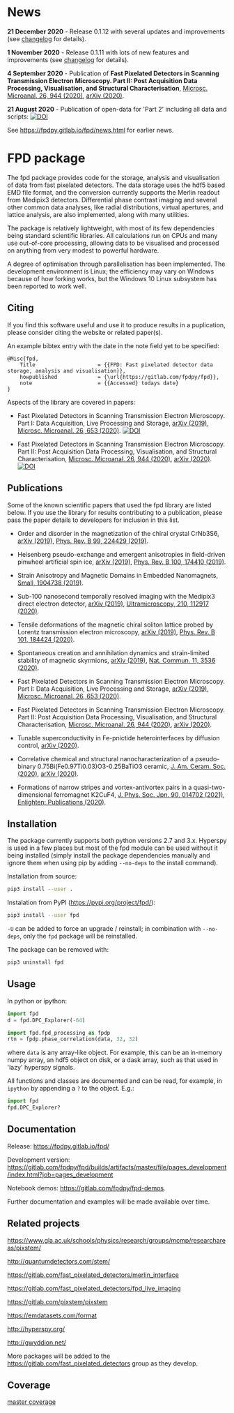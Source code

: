 
News
====
**21 December 2020** - Release 0.1.12 with several updates and improvements (see [changelog](https://fpdpy.gitlab.io/fpd/changelog.html) for details).

**1 November 2020** - Release 0.1.11 with lots of new features and improvements (see [changelog](https://fpdpy.gitlab.io/fpd/changelog.html) for details).

**4 September 2020** - Publication of **Fast Pixelated Detectors in Scanning Transmission Electron Microscopy. Part II: Post Acquisition Data Processing, Visualisation, and Structural Characterisation**, [Microsc. Microanal. 26, 944 (2020)](https://doi.org/10.1017/S1431927620024307), [arXiv (2020)](https://arxiv.org/abs/2004.02777).

**21 August 2020** - Publication of open-data for 'Part 2' including all data and scripts: [![DOI](https://zenodo.org/badge/DOI/10.5281/zenodo.3903517.svg)](https://doi.org/10.5281/zenodo.3903517)

See https://fpdpy.gitlab.io/fpd/news.html for earlier news.


FPD package
===========
The fpd package provides code for the storage, analysis and visualisation
of data from fast pixelated detectors. The data storage uses the hdf5 based 
EMD file format, and the conversion currently supports the Merlin readout from 
Medipix3 detectors. Differential phase contrast imaging and several other common
data analyses, like radial distributions, virtual apertures, and lattice analysis,
are also implemented, along with many utilities.

The package is relatively lightweight, with most of its few dependencies being
standard scientific libraries. All calculations run on CPUs and many use 
out-of-core processing, allowing data to be visualised and processed on anything
from very modest to powerful hardware.

A degree of optimisation through parallelisation has been implemented. The 
development environment is Linux; the efficiency may vary on Windows because
of how forking works, but the Windows 10 Linux subsystem has been reported to
work well.


Citing
------
If you find this software useful and use it to produce results in a 
puplication, please consider citing the website or related paper(s).

An example bibtex entry with the date in the note field yet to be specified:

```
@Misc{fpd,
    Title                    = {{FPD: Fast pixelated detector data storage, analysis and visualisation}},
    howpublished             = {\url{https://gitlab.com/fpdpy/fpd}},
    note                     = {{Accessed} todays date}
}
```

Aspects of the library are covered in papers:

- Fast Pixelated Detectors in Scanning Transmission Electron Microscopy. Part I: Data Acquisition, Live Processing and Storage, [arXiv (2019)](https://arxiv.org/abs/1911.11560), [Microsc. Microanal. 26, 653 (2020)](https://doi.org/10.1017/S1431927620001713).
[![DOI](https://zenodo.org/badge/DOI/10.5281/zenodo.3479124.svg)](https://doi.org/10.5281/zenodo.3479124)

- Fast Pixelated Detectors in Scanning Transmission Electron Microscopy. Part II: Post Acquisition Data Processing, Visualisation, and Structural Characterisation, [Microsc. Microanal. 26, 944 (2020)](https://doi.org/10.1017/S1431927620024307), [arXiv (2020)](https://arxiv.org/abs/2004.02777).
[![DOI](https://zenodo.org/badge/DOI/10.5281/zenodo.3903517.svg)](https://doi.org/10.5281/zenodo.3903517)


Publications
------------
Some of the known scientific papers that used the fpd library are listed below.
If you use the library for results contributing to a publication, please pass
the paper details to developers for inclusion in this list.

- Order and disorder in the magnetization of the chiral crystal CrNb3S6, [arXiv (2019)](https://arxiv.org/abs/1903.09519), [Phys. Rev. B 99, 224429 (2019)](https://doi.org/10.1103/PhysRevB.99.224429).

- Heisenberg pseudo-exchange and emergent anisotropies in field-driven pinwheel artificial spin ice, [arXiv (2019)](https://arxiv.org/abs/1908.10626), [Phys. Rev. B 100, 174410 (2019)](https://doi.org/10.1103/PhysRevB.100.174410).

- Strain Anisotropy and Magnetic Domains in Embedded Nanomagnets, [Small, 1904738 (2019)](https://doi.org/10.1002/smll.201904738).

- Sub-100 nanosecond temporally resolved imaging with the Medipix3 direct electron detector, [arXiv (2019)](https://arxiv.org/abs/1905.11884), [Ultramicroscopy, 210, 112917 (2020)](https://doi.org/10.1016/j.ultramic.2019.112917).

- Tensile deformations of the magnetic chiral soliton lattice probed by Lorentz transmission electron microscopy, [arXiv (2019)](https://arxiv.org/abs/1911.09634), [Phys. Rev. B 101, 184424 (2020)](https://dx.doi.org/10.1103/PhysRevB.101.184424).

- Spontaneous creation and annihilation dynamics and strain-limited stability of magnetic skyrmions, [arXiv (2019)](https://arxiv.org/abs/1911.10094), [Nat. Commun. 11, 3536 (2020)](https://doi.org/10.1038/s41467-020-17338-7).

- Fast Pixelated Detectors in Scanning Transmission Electron Microscopy. Part I: Data Acquisition, Live Processing and Storage, [arXiv (2019)](https://arxiv.org/abs/1911.11560), [Microsc. Microanal. 26, 653 (2020)](https://doi.org/10.1017/S1431927620001713).

- Fast Pixelated Detectors in Scanning Transmission Electron Microscopy. Part II: Post Acquisition Data Processing, Visualisation, and Structural Characterisation, [Microsc. Microanal. 26, 944 (2020)](https://doi.org/10.1017/S1431927620024307), [arXiv (2020)](https://arxiv.org/abs/2004.02777).

- Tunable superconductivity in Fe-pnictide heterointerfaces by diffusion control, [arXiv (2020)](https://arxiv.org/abs/2009.04799).

- Correlative chemical and structural nanocharacterization of a pseudo-binary 0.75Bi(Fe0.97Ti0.03)O3-0.25BaTiO3 ceramic, [J. Am. Ceram. Soc. (2020)](https://doi.org/10.1111/jace.17599), [arXiv (2020)](https://arxiv.org/abs/2010.10975).

- Formations of narrow stripes and vortex-antivortex pairs in a quasi-two-dimensional ferromagnet K2CuF4, [J. Phys. Soc. Jpn. 90, 014702 (2021)](https://doi.org/10.7566/JPSJ.90.014702), [Enlighten: Publications (2020)](http://eprints.gla.ac.uk/224185/).


Installation
------------
The package currently supports both python versions 2.7 and 3.x. Hyperspy is
used in a few places but most of the fpd module can be used without it being 
installed (simply install the package dependencies manually and ignore them when
using pip by adding ``--no-deps`` to the install command).

Installation from source:

```bash
pip3 install --user .
```

Instalation from PyPI (https://pypi.org/project/fpd/):

```bash
pip3 install --user fpd
```

``-U`` can be added to force an upgrade / reinstall; in combination with ``--no-deps``,
only the ``fpd`` package will be reinstalled.

The package can be removed with:

```bash
pip3 uninstall fpd
```


Usage
-----
In python or ipython:

```python
import fpd
d = fpd.DPC_Explorer(-64)
```

```python
import fpd.fpd_processing as fpdp
rtn = fpdp.phase_correlation(data, 32, 32)
```
where `data` is any array-like object. For example, this can be an in-memory 
numpy array, an hdf5 object on disk, or a dask array, such as that used in 
'lazy' hyperspy signals.

All functions and classes are documented and can be read, for example, in `ipython`
by appending a `?` to the object. E.g.:

```python
import fpd
fpd.DPC_Explorer?
```

Documentation
-------------
Release: https://fpdpy.gitlab.io/fpd/

Development version: https://gitlab.com/fpdpy/fpd/builds/artifacts/master/file/pages_development/index.html?job=pages_development

Notebook demos: https://gitlab.com/fpdpy/fpd-demos.

Further documentation and examples will be made available over time.


Related projects
----------------

https://www.gla.ac.uk/schools/physics/research/groups/mcmp/researchareas/pixstem/

http://quantumdetectors.com/stem/

https://gitlab.com/fast_pixelated_detectors/merlin_interface

https://gitlab.com/fast_pixelated_detectors/fpd_live_imaging

https://gitlab.com/pixstem/pixstem

https://emdatasets.com/format

http://hyperspy.org/

http://gwyddion.net/

More packages will be added to the https://gitlab.com/fast_pixelated_detectors
group as they develop.


Coverage
--------
[master coverage](https://gitlab.com/fpdpy/fpd/builds/artifacts/master/file/coverage.txt?job=test:p3)


